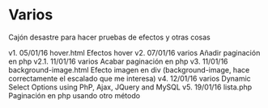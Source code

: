 # Varios
Cajón desastre para hacer pruebas de efectos y otras cosas

v1.     05/01/16    hover.html                  Efectos hover
v2.     07/01/16    varios                      Añadir paginación en php
v2.1.   11/01/16    varios                      Acabar paginación en php
v3.     11/01/16    background-image.html       Efecto imagen en div (background-image, hace correctamente el escalado que me interesa)
v4.     12/01/16    varios                      Dynamic Select Options using PhP, Ajax, JQuery and MySQL
v5.     19/01/16    lista.php                   Paginación en php usando otro método